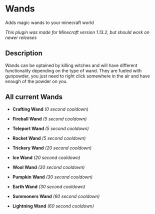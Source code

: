 # Wands
Adds magic wands to your minecraft world

*This plugin was made for Minecraft version 1.13.2, but should work on newer releases*

## Description

Wands can be optained by killing witches and will have different functionality depending on the type of wand.
They are fueled with gunpowder, you just need to right click somewhere in the air and have enough of the powder on you.

## All current Wands

- **Crafting Wand** *(0 second cooldown)*

- **Fireball Wand** *(5 second cooldown)*
- **Teleport Wand** *(5 second cooldown)*
- **Rocket Wand** *(5 second cooldown)*

- **Trickery Wand** *(20 second cooldown)*
- **Ice Wand** *(20 second cooldown)*

- **Wool Wand** *(30 second cooldown)*
- **Pumpkin Wand** *(30 second cooldown)*
- **Earth Wand** *(30 second cooldown)*

- **Summoners Wand** *(60 second cooldown)*
- **Lightning Wand** *(60 second cooldown)*
